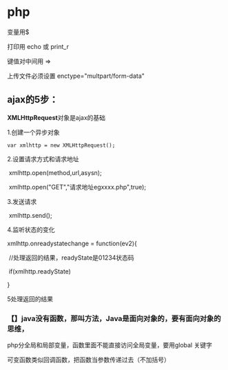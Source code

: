 # php

<?php

....

?>

变量用$

打印用 echo  或  print_r

键值对中间用  =>

上传文件必须设置 enctype="multpart/form-data"

## ajax的5步：

**XMLHttpRequest**对象是ajax的基础

1.创建一个异步对象

 	var xmlhttp = new XMLHttpRequest();

2.设置请求方式和请求地址

​	xmlhttp.open(method,url,asysn);

​	xmlhttp.open("GET","请求地址egxxxx.php",true);

3.发送请求

​	xmlhttp.send();

4.监听状态的变化

xmlhttp.onreadystatechange =  function(ev2){

​	//处理返回的结果，readyState是01234状态码

​	if(xmlhttp.readyState)

}

5处理返回的结果





### 【】java没有函数，那叫方法，Java是面向对象的，要有面向对象的思维，

php分全局和局部变量，函数里面不能直接访问全局变量，要用global 关键字



可变函数类似回调函数，把函数当参数传递过去（不加括号）